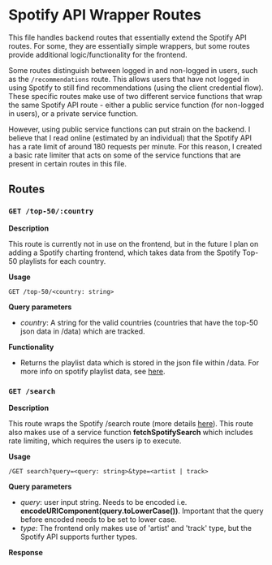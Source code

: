 # Spotify API Wrapper Routes
This file handles backend routes that essentially extend the Spotify API routes. For some, they are essentially simple wrappers, but some routes provide additional logic/functionality for the frontend. 

Some routes distinguish between logged in and non-logged in users, such as the ```/recommendations``` route. This allows users that have not logged in using Spotify to still find recommendations (using the client credential flow). These specific routes make use of two different service functions that wrap the same Spotify API route - either a public service function (for non-logged in users), or a private service function.

However, using public service functions can put strain on the backend. I believe that I read online (estimated by an individual) that the Spotify API has a rate limit of around 180 requests per minute. For this reason, I created a basic rate limiter that acts on some of the service functions that are present in certain routes in this file.

## Routes
### ```GET /top-50/:country```
**Description**

This route is currently not in use on the frontend, but in the future I plan on adding a Spotify charting frontend, which takes data from the Spotify Top-50 playlists for each country.

**Usage**
```
GET /top-50/<country: string>
```

**Query parameters**
- *country*: A string for the valid countries (countries that have the top-50 json data in /data) which are tracked. 

**Functionality**
- Returns the playlist data which is stored in the json file within /data. For more info on spotify playlist data, see [here](https://developer.spotify.com/documentation/web-api/reference/get-playlist).

### ```GET /search```
**Description**

This route wraps the Spotify /search route (more details [here](https://developer.spotify.com/documentation/web-api/reference/search)). This route also makes use of a service function **fetchSpotifySearch** which includes rate limiting, which requires the users ip to execute.

**Usage**
```
/GET search?query=<query: string>&type=<artist | track>
```

**Query parameters**
- *query*: user input string. Needs to be encoded i.e. **encodeURIComponent(query.toLowerCase())**. Important that the query before encoded needs to be set to lower case.
- *type*: The frontend only makes use of 'artist' and 'track' type, but the Spotify API supports further types.

**Response**

